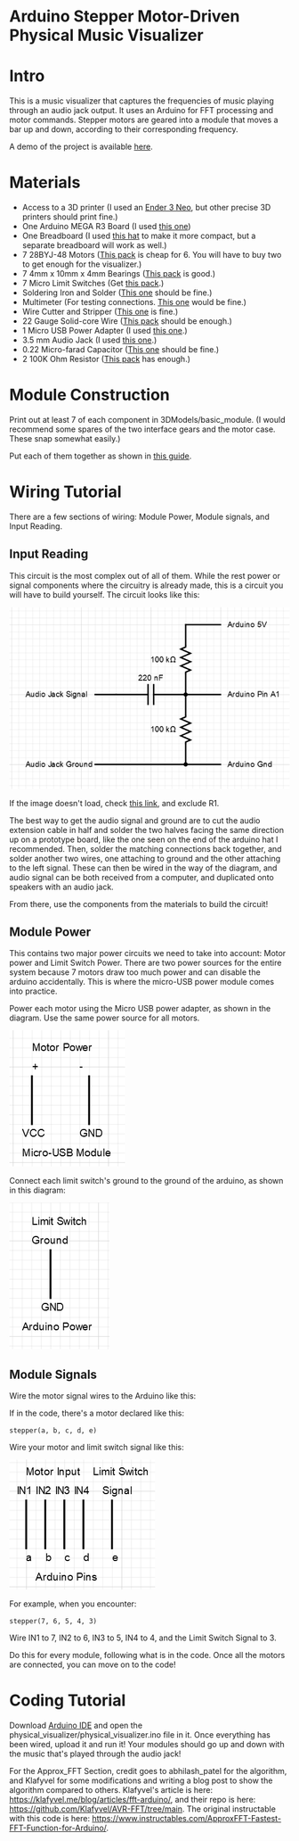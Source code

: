 # Arduino Stepper Motor-Driven Physical Music Visualizer

# Intro
This is a music visualizer that captures the frequencies of music playing through an audio jack output. It uses an Arduino for FFT processing and motor commands. Stepper motors are geared into a module that moves a bar up and down, according to their corresponding frequency.

A demo of the project is available [here]().

# Materials
 - Access to a 3D printer (I used an [Ender 3 Neo](https://www.creality.com/products/ender-3-neo-3d-printer), but other precise 3D printers should print fine.)
 - One Arduino MEGA R3 Board (I used [this one](https://www.amazon.com/ELEGOO-Compatible-Arduino-Projects-Compliant/dp/B01H4ZLZLQ))
 - One Breadboard (I used [this hat](https://www.amazon.com/HiLetgo-Prototype-Expansion-Breadboard-ProtoShield/dp/B00HHYBWPO/) to make it more compact, but a separate breadboard will work as well.)
 - 7 28BYJ-48 Motors ([This pack](https://www.amazon.com/28BYJ-48-ULN2003-Stepper-Driver-Arduino/dp/B07YRHX73L/) is cheap for 6. You will have to buy two to get enough for the visualizer.)
 - 7 4mm x 10mm x 4mm Bearings ([This pack](https://www.amazon.com/uxcell-MR104ZZ-Groove-Bearings-Shielded/dp/B082PSQZMX/) is good.)
 - 7 Micro Limit Switches (Get [this pack](https://www.amazon.com/HiLetgo-KW12-3-Roller-Switch-Normally/dp/B07X142VGC/).)
 - Soldering Iron and Solder ([This one](https://www.amazon.com/Soldering-Interchangeable-Adjustable-Temperature-Enthusiast/dp/B087767KNW/) should be fine.)
 - Multimeter (For testing connections. [This one](https://www.amazon.com/AstroAI-Digital-Multimeter-Voltage-Tester/dp/B01ISAMUA6/) would be fine.)
 - Wire Cutter and Stripper ([This one](https://www.amazon.com/WGGE-Professional-crimping-Multi-Tool-Multi-Function/dp/B073YG65N2/) is fine.)
 - 22 Gauge Solid-core Wire ([This pack](https://www.amazon.com/FIRMERST-Gauge-Solid-Tinned-Copper/dp/B0CCJ5YT3V/) should be enough.)
 - 1 Micro USB Power Adapter (I used [this one](https://www.amazon.com/WMYCONGCONG-Interface-Adapter-2-54mm-Breakout/dp/B082PDD79D/).)
 - 3.5 mm Audio Jack (I used [this one](https://www.amazon.com/Monoprice-3-5mm-Stereo-Plug-Cable/dp/B003NN1XZM/).)
 - 0.22 Micro-farad Capacitor ([This one](https://www.amazon.com/10pcs-0-22uF-Metallized-Polyester-Capacitors/dp/B00TX42OMQ/) should be fine.)
 - 2 100K Ohm Resistor ([This pack](https://www.amazon.com/100K-Resistor-Tolerance-Resistors-Resistance/dp/B0B4JDHXC9/) has enough.)

# Module Construction
Print out at least 7 of each component in 3DModels/basic_module. (I would recommend some spares of the two interface gears and the motor case. These snap somewhat easily.)

Put each of them together as shown in [this guide](https://github.com/ElementalAlly/physical_visualizer/raw/main/docs/moduleBuildingGuide.pdf).

# Wiring Tutorial
There are a few sections of wiring: Module Power, Module signals, and Input Reading.

## Input Reading

This circuit is the most complex out of all of them. While the rest power or signal components where the circuitry is already made, this is a circuit you will have to build yourself. The circuit looks like this:

![Input circuit, check link below if it doesn't load](https://github.com/ElementalAlly/physical_visualizer/raw/main/docs/InputCircuit.png)

If the image doesn't load, check [this link](https://forum.arduino.cc/t/how-to-read-data-from-audio-jack/458301/3), and exclude R1.

The best way to get the audio signal and ground are to cut the audio extension cable in half and solder the two halves facing the same direction up on a prototype board, like the one seen on the end of the arduino hat I recommended. Then, solder the matching connections back together, and solder another two wires, one attaching to ground and the other attaching to the left signal. These can then be wired in the way of the diagram, and audio signal can be both received from a computer, and duplicated onto speakers with an audio jack.

From there, use the components from the materials to build the circuit!

## Module Power
This contains two major power circuits we need to take into account: Motor power and Limit Switch Power. There are two power sources for the entire system because 7 motors draw too much power and can disable the arduino accidentally. This is where the micro-USB power module comes into practice.

Power each motor using the Micro USB power adapter, as shown in the diagram. Use the same power source for all motors.

![Motor is powered through the Micro USB Adapter](https://github.com/ElementalAlly/physical_visualizer/raw/main/docs/MotorPower.png)

Connect each limit switch's ground to the ground of the arduino, as shown in this diagram:

![Limit switch ground is connected to the Arduino Ground](https://github.com/ElementalAlly/physical_visualizer/raw/main/docs/LimitSwitchPower.png)

## Module Signals
Wire the motor signal wires to the Arduino like this:

If in the code, there's a motor declared like this:

```
stepper(a, b, c, d, e)
```

Wire your motor and limit switch signal like this:

![a to IN1, b to IN2, c to IN3, d to IN4, e to Limit Switch Signal](https://github.com/ElementalAlly/physical_visualizer/raw/main/docs/MotorSignal.png)

For example, when you encounter:

```
stepper(7, 6, 5, 4, 3)
```

Wire IN1 to 7, IN2 to 6, IN3 to 5, IN4 to 4, and the Limit Switch Signal to 3.

Do this for every module, following what is in the code. Once all the motors are connected, you can move on to the code!

# Coding Tutorial
Download [Arduino IDE](https://www.arduino.cc/en/software) and open the physical_visualizer/physical_visualizer.ino file in it. Once everything has been wired, upload it and run it! Your modules should go up and down with the music that's played through the audio jack!

For the Approx_FFT Section, credit goes to abhilash_patel for the algorithm, and Klafyvel for some modifications and writing a blog post to show the algorithm compared to others. Klafyvel's article is here: <https://klafyvel.me/blog/articles/fft-arduino/>, and their repo is here: <https://github.com/Klafyvel/AVR-FFT/tree/main>. The original instructable with this code is here: <https://www.instructables.com/ApproxFFT-Fastest-FFT-Function-for-Arduino/>.
